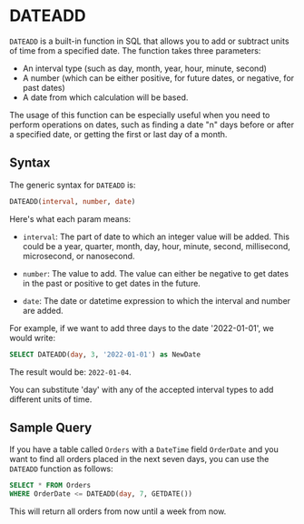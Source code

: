 # DATEADD

`DATEADD` is a built-in function in SQL that allows you to add or subtract units of time from a specified date. The function takes three parameters:

- An interval type (such as day, month, year, hour, minute, second)
- A number (which can be either positive, for future dates, or negative, for past dates)
- A date from which calculation will be based.

The usage of this function can be especially useful when you need to perform operations on dates, such as finding a date "n" days before or after a specified date, or getting the first or last day of a month.

## Syntax

The generic syntax for `DATEADD` is:

```sql
DATEADD(interval, number, date)
```
Here's what each param means:

- `interval`: The part of date to which an integer value will be added. This could be a year, quarter, month, day, hour, minute, second, millisecond, microsecond, or nanosecond.

- `number`: The value to add. The value can either be negative to get dates in the past or positive to get dates in the future.

- `date`: The date or datetime expression to which the interval and number are added.

For example, if we want to add three days to the date '2022-01-01', we would write:

```sql
SELECT DATEADD(day, 3, '2022-01-01') as NewDate
```

The result would be: `2022-01-04`.

You can substitute 'day' with any of the accepted interval types to add different units of time.

## Sample Query

If you have a table called `Orders` with a `DateTime` field `OrderDate` and you want to find all orders placed in the next seven days, you can use the `DATEADD` function as follows:

```sql
SELECT * FROM Orders
WHERE OrderDate <= DATEADD(day, 7, GETDATE())
``` 

This will return all orders from now until a week from now.
